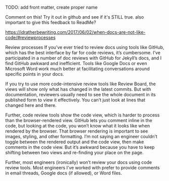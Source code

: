 
TODO: add front matter, create proper name

Comment on this! Try it out in github and see if it's STILL true. also important to give this feedback to ReadMe? 

https://idratherbewriting.com/2017/06/02/when-docs-are-not-like-code/#reviewprocesses

Review processes
If you’ve ever tried to review docs using tools like GitHub, which has the best interface by far for code reviews, it’s cumbersome. I’ve participated in a number of doc reviews with GitHub for Jekyll’s docs, and I find GitHub awkward and inefficient. Tools like Google Docs or even Microsoft Word work much better at facilitating conversations around specific points in your docs.

If you try to use more code-intensive review tools like Review Board, the views will show only what has changed in the latest commits. But with documentation, reviewers usually need to see the whole document in its published form to view it effectively. You can’t just look at lines that changed here and there.

Further, code review tools show the code view, which is harder to process than the browser-rendered view. GitHub lets you comment inline in the code, but looking at the code, you won’t know what it looks like when rendered by the browser. That browser rendering is important to see images, styling, and other formatting. I’m not saying an engineer couldn’t toggle between the rendered output and the code view, then make comments in the code view. But it’s awkward because you have to keep shifting between two views and re-finding your place on the page.

Further, most engineers (ironically) won’t review your docs using code review tools. Most engineers I’ve worked with prefer to provide comments in email threads, Google docs (if allowed), or Word files.
